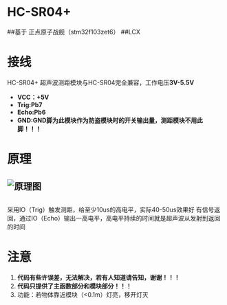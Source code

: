 # HC-SR04+
##基于 正点原子战舰（stm32f103zet6）
##LCX
# 接线
HC-SR04+ 超声波测距模块与HC-SR04完全兼容，工作电压**3V-5.5V**
- **VCC：+5V**
- **Trig:Pb7**
- **Echo:Pb6**
- **GND:GND脚为此模块作为防盗模块时的开关输出量，测距模块不用此脚！！！**

# 原理
## ![原理图](https://img1.baidu.com/it/u=3720495336,2999906006&fm=26&fmt=auto&gp=0.jpg)

## 
采用IO（Trig）触发测距，给至少10us的高电平，实际40-50us效果好
有信号返回，通过IO（Echo）输出一高电平，高电平持续的时间就是超声波从发射到返回的时间

# 注意
1. **代码有些许误差，无法解决，若有人知道请告知，谢谢！！！**
2. **代码只提供了主函数部分和模块部分！！！**
3. 功能：若物体靠近模块（<0.1m）灯亮，移开灯灭
